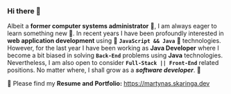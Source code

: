 ### Hi there 👋

Albeit a **former computer systems administrator** :floppy_disk:, I am always eager to learn something new :brain:. In recent years I have been profoundly interested in **web application development** using :fist_right: **`JavaScript && Java`** :fist_left: technologies. However, for the last year I have been working as **Java Developer** where I become a bit biased in solving **`Back-End`** problems using **Java** technologies. Nevertheless, I am also open to consider **`Full-Stack || Front-End`** related positions. No matter where, I shall grow as a **_software developer_**. :mechanical_arm:

:scroll: Please find my **Resume and Portfolio:** https://martynas.skaringa.dev
